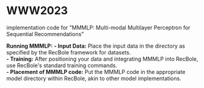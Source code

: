 # WWW2023
implementation code for "MMMLP: Multi-modal Multilayer Perceptron for Sequential Recommendations" 

**Running MMMLP:**
**- Input Data:** Place the input data in the directory as specified by the RecBole framework for datasets.  
**- Training:** After positioning your data and integrating MMMLP into RecBole, use RecBole's standard training commands.  
**- Placement of MMMLP code:** Put the MMMLP code in the appropriate model directory within RecBole, akin to other model implementations.
